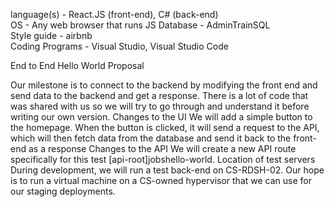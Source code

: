 language(s) - React.JS (front-end), C\# (back-end)  
OS - Any web browser that runs JS 
Database - AdminTrainSQL  
Style guide - airbnb  
Coding Programs - Visual Studio, Visual Studio Code 

End to End Hello World Proposal 
  
Our milestone is to connect to the backend by modifying the front end and send data to the backend and get a response. There is a lot of code that was shared with us so we will try to go through and understand it before writing our own version.
Changes to the UI
We will add a simple button to the homepage. When the button is clicked, it will send a request to the API, which will then fetch data from the database and send it back to the front-end as a response
Changes to the API
We will create a new API route specifically for this test \[api-root\]jobshello-world.
Location of test servers
During development, we will run a test back-end on CS-RDSH-02. Our hope is to run a virtual machine on a CS-owned hypervisor that we can use for our staging deployments.
